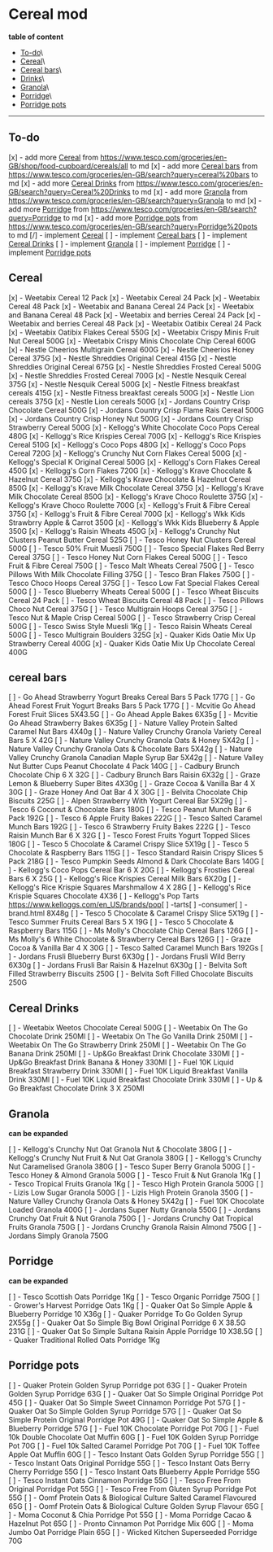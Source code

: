 # Cereal mod


**table of content**

* [To-do](#to-do)\
* [Cereal](#cereal)\
* [Cereal bars](#cereal_bars)\
* [Drinks](#drinks)\
* [Granola](#granola)\
* [Porridge](#Porridge)\
* [Porridge pots](#Porridge_pots)


---

## To-do


[x] - add more [Cereal](#cereal) from https://www.tesco.com/groceries/en-GB/shop/food-cupboard/cereals/all to md
[x] - add more [Cereal bars](#cereal_bars) from https://www.tesco.com/groceries/en-GB/search?query=cereal%20bars to md
[x] - add more [Cereal Drinks](#cereal_drinks) from https://www.tesco.com/groceries/en-GB/search?query=Cereal%20Drinks to md
[x] - add more [Granola](#granola) from https://www.tesco.com/groceries/en-GB/search?query=Granola to md
[x] - add more [Porridge](#Porridge) from https://www.tesco.com/groceries/en-GB/search?query=Porridge to md
[x] - add more [Porridge pots](#Porridge_pots) from https://www.tesco.com/groceries/en-GB/search?query=Porridge%20pots to md
[/] - implement [Cereal](#cereal)
[ ] - implement [Cereal bars](#cereal_bars)
[ ] - implement [Cereal Drinks](#drinks)
[ ] - implement [Granola](#granola)
[ ] - implement [Porridge](#Porridge)
[ ] - implement [Porridge pots](#Porridge_pots)


## Cereal


[x] - Weetabix Cereal 12 Pack
[x] - Weetabix Cereal 24 Pack
[x] - Weetabix Cereal 48 Pack
[x] - Weetabix and Banana Cereal 24 Pack
[x] - Weetabix and Banana Cereal 48 Pack
[x] - Weetabix and berries Cereal 24 Pack
[x] - Weetabix and berries Cereal 48 Pack
[x] - Weetabix Oatibix Cereal 24 Pack
[x] - Weetabix Oatibix Flakes Cereal 550G
[x] - Weetabix Crispy Minis Fruit Nut Cereal 500G
[x] - Weetabix Crispy Minis Chocolate Chip Cereal 600G
[x] - Nestle Cheerios Multigrain Cereal 600G
[x] - Nestle Cheerios Honey Cereal 375G
[x] - Nestle Shreddies Original Cereal 415G
[x] - Nestle Shreddies Original Cereal 675G
[x] - Nestle Shreddies Frosted Cereal 500G
[x] - Nestle Shreddies Frosted Cereal 700G
[x] - Nestle Nesquik Cereal 375G
[x] - Nestle Nesquik Cereal 500G
[x] - Nestle Fitness breakfast cereals 415G
[x] - Nestle Fitness breakfast cereals 500G
[x] - Nestle Lion cereals 375G
[x] - Nestle Lion cereals 500G
[x] - Jordans Country Crisp Chocolate Cereal 500G
[x] - Jordans Country Crisp Flame Rais Cereal 500G
[x] - Jordans Country Crisp Honey Nut 500G
[x] - Jordans Country Crisp Strawberry Cereal 500G
[x] - Kellogg's White Chocolate Coco Pops Cereal 480G
[x] - Kellogg's Rice Krispies Cereal 700G
[x] - Kellogg's Rice Krispies Cereal 510G
[x] - Kellogg's Coco Pops 480G
[x] - Kellogg's Coco Pops Cereal 720G
[x] - Kellogg's Crunchy Nut Corn Flakes Cereal 500G
[x] - Kellogg's Special K Original Cereal 500G
[x] - Kellogg's Corn Flakes Cereal 450G
[x] - Kellogg's Corn Flakes 720G
[x] - Kellogg's Krave Chocolate & Hazelnut Cereal 375G
[x] - Kellogg's Krave Chocolate & Hazelnut Cereal 850G
[x] - Kellogg's Krave Milk Chocolate Cereal 375G
[x] - Kellogg's Krave Milk Chocolate Cereal 850G
[x] - Kellogg's Krave Choco Roulette 375G
[x] - Kellogg's Krave Choco Roulette 700G
[x] - Kellogg's Fruit & Fibre Cereal 375G
[x] - Kellogg's Fruit & Fibre Cereal 700G
[x] - Kellogg's Wkk Kids Strawbrry Apple & Carrot 350G
[x] - Kellogg's Wkk Kids Blueberry & Apple 350G
[x] - Kellogg's Raisin Wheats 450G
[x] - Kellogg's Crunchy Nut Clusters Peanut Butter Cereal 525G
[ ] - Tesco Honey Nut Clusters Cereal 500G
[ ] - Tesco 50% Fruit Muesli 750G
[ ] - Tesco Special Flakes Red Berry Cereal 375G
[ ] - Tesco Honey Nut Corn Flakes Cereal 500G
[ ] - Tesco Fruit & Fibre Cereal 750G
[ ] - Tesco Malt Wheats Cereal 750G
[ ] - Tesco Pillows With Milk Chocolate Filling 375G
[ ] - Tesco Bran Flakes 750G
[ ] - Tesco Choco Hoops Cereal 375G
[ ] - Tesco Low Fat Special Flakes Cereal 500G
[ ] - Tesco Blueberry Wheats Cereal 500G
[ ] - Tesco Wheat Biscuits Cereal 24 Pack
[ ] - Tesco Wheat Biscuits Cereal 48 Pack
[ ] - Tesco Pillows Choco Nut Cereal 375G
[ ] - Tesco Multigrain Hoops Cereal 375G
[ ] - Tesco Nut & Maple Crisp Cereal 500G
[ ] - Tesco Strawberry Crisp Cereal 500G
[ ] - Tesco Swiss Style Muesli 1Kg
[ ] - Tesco Raisin Wheats Cereal 500G
[ ] - Tesco Multigrain Boulders 325G
[x] - Quaker Kids Oatie Mix Up Strawberry Cereal 400G
[x] - Quaker Kids Oatie Mix Up Chocolate Cereal 400G


## cereal bars


[ ] - Go Ahead Strawberry Yogurt Breaks Cereal Bars 5 Pack 177G
[ ] - Go Ahead Forest Fruit Yogurt Breaks Bars 5 Pack 177G
[ ] - Mcvitie Go Ahead Forest Fruit Slices 5X43.5G
[ ] - Go Ahead Apple Bakes 6X35g
[ ] - Mcvitie Go Ahead Strawberry Bakes 6X35g
[ ] - Nature Valley Protein Salted Caramel Nut Bars 4X40g
[ ] - Nature Valley Crunchy Granola Variety Cereal Bars 5 X 42G
[ ] - Nature Valley Crunchy Granola Oats & Honey 5X42g
[ ] - Nature Valley Crunchy Granola Oats & Chocolate Bars 5X42g
[ ] - Nature Valley Crunchy Granola Canadian Maple Syrup Bar 5X42g
[ ] - Nature Valley Nut Butter Cups Peanut Chocolate 4 Pack 140G
[ ] - Cadbury Brunch Chocolate Chip 6 X 32G
[ ] - Cadbury Brunch Bars Raisin 6X32g
[ ] - Graze Lemon & Blueberry Super Bites 4X30g
[ ] - Graze Cocoa & Vanilla Bar 4 X 30G
[ ] - Graze Honey And Oat Bar 4 X 30G
[ ] - Belvita Chocolate Chip Biscuits 225G
[ ] - Alpen Strawberry With Yogurt Cereal Bar 5X29g
[ ] - Tesco 6 Coconut & Chocolate Bars 180G
[ ] - Tesco Peanut Munch Bar 6 Pack 192G
[ ] - Tesco 6 Apple Fruity Bakes 222G
[ ] - Tesco Salted Caramel Munch Bars 192G
[ ] - Tesco 6 Strawberry Fruity Bakes 222G
[ ] - Tesco Raisin Munch Bar 6 X 32G
[ ] - Tesco Forest Fruits Yogurt Topped Slices 180G
[ ] - Tesco 5 Chocolate & Caramel Crispy Slice 5X19g
[ ] - Tesco 5 Chocolate & Raspberry Bars 115G
[ ] - Tesco Standard Raisin Crispy Slices 5 Pack 218G
[ ] - Tesco Pumpkin Seeds Almond & Dark Chocolate Bars 140G
[ ] - Kellogg's Coco Pops Cereal Bar 6 X 20G
[ ] - Kellogg's Frosties Cereal Bars 6 X 25G
[ ] - Kellogg's Rice Krispies Cereal Milk Bars 6X20g
[ ] - Kellogg's Rice Krispie Squares Marshmallow 4 X 28G
[ ] - Kellogg's Rice Krispie Squares Chocolate 4X36
[ ] - Kellogg's Pop Tarts https://www.kelloggs.com/en_US/brands/pop[ ] -tarts[ ] -consumer[ ] -brand.html 8X48g
[ ] - Tesco 5 Chocolate & Caramel Crispy Slice 5X19g
[ ] - Tesco Summer Fruits Cereal Bars 5 X 19G
[ ] - Tesco 5 Chocolate & Raspberry Bars 115G
[ ] - Ms Molly's Chocolate Chip Cereal Bars 126G
[ ] - Ms Molly's 6 White Chocolate & Strawberry Cereal Bars 126G
[ ] - Graze Cocoa & Vanilla Bar 4 X 30G
[ ] - Tesco Salted Caramel Munch Bars 192Gs
[ ] - Jordans Frusli Blueberry Burst 6X30g
[ ] - Jordans Frusli Wild Berry 6X30g
[ ] - Jordans Frusli Bar Raisin & Hazelnut 6X30g
[ ] - Belvita Soft Filled Strawberry Biscuits 250G
[ ] - Belvita Soft Filled Chocolate Biscuits 250G

## Cereal Drinks


[ ] - Weetabix Weetos Chocolate Cereal 500G
[ ] - Weetabix On The Go Chocolate Drink 250Ml
[ ] - Weetabix On The Go Vanilla Drink 250Ml
[ ] - Weetabix On The Go Strawberry Drink 250Ml
[ ] - Weetabix On The Go Banana Drink 250Ml
[ ] - Up&Go Breakfast Drink Chocolate 330Ml
[ ] - Up&Go Breakfast Drink Banana & Honey 330Ml
[ ] - Fuel 10K Liquid Breakfast Strawberry Drink 330Ml
[ ] - Fuel 10K Liquid Breakfast Vanilla Drink 330Ml
[ ] - Fuel 10K Liquid Breakfast Chocolate Drink 330Ml
[ ] - Up & Go Breakfast Chocolate Drink 3 X 250Ml


## Granola
**can be expanded**

[ ] - Kellogg's Crunchy Nut Oat Granola Nut & Chocolate 380G
[ ] - Kellogg's Crunchy Nut Fruit & Nut Oat Granola 380G
[ ] - Kellogg's Crunchy Nut Caramelised Granola 380G
[ ] - Tesco Super Berry Granola 500G
[ ] - Tesco Honey & Almond Granola 500G
[ ] - Tesco Fruit & Nut Granola 1Kg
[ ] - Tesco Tropical Fruits Granola 1Kg
[ ] - Tesco High Protein Granola 500G
[ ] - Lizis Low Sugar Granola 500G
[ ] - Lizis High Protein Granola 350G
[ ] - Nature Valley Crunchy Granola Oats & Honey 5X42g
[ ] - Fuel 10K Chocolate Loaded Granola 400G
[ ] - Jordans Super Nutty Granola 550G
[ ] - Jordans Crunchy Oat Fruit & Nut Granola 750G
[ ] - Jordans Crunchy Oat Tropical Fruits Granola 750G
[ ] - Jordans Crunchy Granola Raisin Almond 750G
[ ] - Jordans Simply Granola 750G


## Porridge
**can be expanded**

[ ] - Tesco Scottish Oats Porridge 1Kg
[ ] - Tesco Organic Porridge 750G
[ ] - Grower's Harvest Porridge Oats 1Kg
[ ] - Quaker Oat So Simple Apple & Blueberry Porridge 10 X36g
[ ] - Quaker Porridge To Go Golden Syrup 2X55g
[ ] - Quaker Oat So Simple Big Bowl Original Porridge 6 X 38.5G 231G
[ ] - Quaker Oat So Simple Sultana Raisin Apple Porridge 10 X38.5G
[ ] - Quaker Traditional Rolled Oats Porridge 1Kg


## Porridge pots


[ ] - Quaker Protein Golden Syrup Porridge pot 63G
[ ] - Quaker Protein Golden Syrup Porridge 63G
[ ] - Quaker Oat So Simple Original Porridge Pot 45G
[ ] - Quaker Oat So Simple Sweet Cinnamon Porridge Pot 57G
[ ] - Quaker Oat So Simple Golden Syrup Porridge 57G
[ ] - Quaker Oat So Simple Protein Original Porridge Pot 49G
[ ] - Quaker Oat So Simple Apple & Blueberry Porridge 57G
[ ] - Fuel 10K Chocolate Porridge Pot 70G
[ ] - Fuel 10k Double Chocolate Oat Muffin 60G
[ ] - Fuel 10K Golden Syrup Porridge Pot 70G
[ ] - Fuel 10k Salted Caramel Porridge Pot 70G
[ ] - Fuel 10K Toffee Apple Oat Muffin 60G
[ ] - Tesco Instant Oats Golden Syrup Porridge 55G
[ ] - Tesco Instant Oats Original Porridge 55G
[ ] - Tesco Instant Oats Berry Cherry Porridge 55G
[ ] - Tesco Instant Oats Blueberry Apple Porridge 55G
[ ] - Tesco Instant Oats Cinnamon Porridge 55G
[ ] - Tesco Free From Original Porridge Pot 55G
[ ] - Tesco Free From Gluten Syrup Porridge Pot 55G
[ ] - Oomf Protein Oats & Biological Culture Salted Caramel Flavoured 65G
[ ] - Oomf Protein Oats & Biological Culture Golden Syrup Flavour 65G
[ ] - Moma Coconut & Chia Porridge Pot 55G
[ ] - Moma Porridge Cacao & Hazelnut Pot 65G
[ ] - Pronto Cinnamon Pot Porridge Mix 60G
[ ] - Moma Jumbo Oat Porridge Plain 65G
[ ] - Wicked Kitchen Superseeded Porridge 70G
